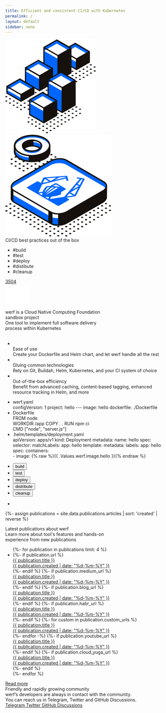 ```yaml
---
title: Efficient and consistent CI/CD with Kubernetes
permalink: /
layout: default
sidebar: none
---
```


<div class="intro-banner">
    <div class="page__container">
        <div class="intro-banner__background-shapes">
            <img class="left" src="/assets/images/backgrounds/intro-banner-left.svg" alt="">
            <img class="right" src="/assets/images/backgrounds/intro-banner-right.svg" alt="">
        </div>
        <div class="intro-banner__wrap">
            <div class="intro-banner__title">CI/CD best practices out of the box</div>
            <div class="intro-banner__tags">
                <ul class="tags__list">
                    <li class="tags__item">#build</li>
                    <li class="tags__item">#test</li>
                    <li class="tags__item">#deploy</li>
                    <li class="tags__item">#distibute</li>
                    <li class="tags__item">#cleanup</li>
                </ul>
            </div>
            <div class="intro-banner__links">
                <div class="intro-banner__links-github">
                    <span class="page__icon page__icon_github-white intro-banner__github-icon"></span>
                    <a href="https://github.com/werf/werf" class="intro-banner__github-counter">
                        <span class="intro-banner__github-counter-num"><span class="gh_counter">3504</span></span>
                    </a>
                </div>
                <div class="intro-banner__link-cncf">
                    <a href="https://www.cncf.io/projects/werf/" target="_blank">
                        <img src="/assets/images/cncf-logo-small.svg" alt="">
                    </a>
                    <div class="link-cncf__text">werf is a Cloud Native Computing Foundation<br> sandbox project</div>
                </div>
            </div>
        </div>
    </div>
</div>

<div class="building-utility">
    <div class="page__container">
        <div class="building-utility__wrap">
            <div class="building-utility__title">One tool to implement full software delivery<br> process within Kubernetes</div>
            <div class="building-utility__pic">
                <img src="{% asset landing/building-utility-scheme.svg @path %}" alt="">
            </div>
        </div>
    </div>
</div>

<div class="features-card">
    <div class="page__container">
        <div class="features-card__wrap">
            <ul class="features-card__list">
                <li class="features-card__item">
                    <div class="card__item-icon">
                        <img src="{% asset icons/gear.svg @path %}" alt="">
                    </div>
                    <div class="card__item-title">Ease of use</div>
                    <div class="card__item-text">Create your Dockerfile and Helm chart, and let werf handle all the rest</div>
                </li>
                <li class="features-card__item">
                    <div class="card__item-icon">
                        <img src="{% asset icons/puzzles.svg @path %}" alt="">
                    </div>
                    <div class="card__item-title">Gluing common technologies</div>
                    <div class="card__item-text">Rely on Git, <span class="tooltip-text" title="Dockerfile builder from Red Hat">Buildah</span>, Helm, Kubernetes, and your CI system of choice</div>
                </li>
                <li class="features-card__item">
                    <div class="card__item-icon">
                        <img src="{% asset icons/box-icon.svg @path %}" alt="">
                    </div>
                    <div class="card__item-title">Out-of-the-box efficiency</div>
                    <div class="card__item-text">Benefit from advanced caching, content-based tagging, enhanced resource tracking in Helm, and more</div>
                </li>
            </ul>
        </div>
    </div>
</div>

<div class="demo-block">
    <div class="page__container">
        <div class="demo-block__wrap">
            <div class="demo-block__tabs-wrap">
                <div class="demo-block__code">
                    <ul class="code-list">
                        <li class="code-item">
                            <div class="code-item-title">werf.yaml</div>
                            <div class="code-item-text">
                                <span>configVersion: 1</span>
                                <span>project: hello</span>
                                <span>---</span>
                                <span>image: hello</span>
                                <span>dockerfile: ./Dockerfile</span>
                            </div>
                        </li>
                        <li class="code-item">
                            <div class="code-item-title">Dockerfile</div>
                            <div class="code-item-text">
                                <span>FROM node</span>
                                <br>
                                <span>WORKDIR /app</span>
                                <span>COPY . .</span>
                                <span>RUN npm ci</span>
                                <br>
                                <span>CMD ["node", "server.js"]</span>
                            </div>
                        </li>
                        <li class="code-item">
                            <div class="code-item-title">.helm/templates/deployment.yaml</div>
                            <div class="code-item-text">
                                <span>apiVersion: apps/v1</span>
                                <span>kind: Deployment</span>
                                <span>metadata:
                                    <span>name: hello</span>
                                </span>
                                <span>spec:
                                <span>selector:
                                    <span>matchLabels:
                                        <span>app: hello</span>
                                    </span>
                                </span>
                                <span>template:
                                    <span>metadata:
                                        <span>labels:
                                            <span>app: hello</span>
                                        </span>
                                    </span>
                                    <span>spec:
                                        <span>containers:<br>
                                            - image: {% raw %}{{ .Values.werf.image.hello }}{% endraw %}
                                        </span>
                                    </span>
                                </span>
                            </span>
                            </div>
                        </li>
                    </ul>
                </div>
                <div class="demo-block__tabs">
                    <div class="tabs__nav">
                        <ul class="tabs__nav-list">
                            <li class="tabs__nav-item"><button class="button active" data-tabs-button="build">build</button></li>
                            <li class="tabs__nav-item"><button class="button" data-tabs-button="test">test</button></li>
                            <li class="tabs__nav-item"><button class="button" data-tabs-button="deploy">deploy</button></li>
                            <li class="tabs__nav-item"><button class="button" data-tabs-button="distribute">distribute</button></li>
                            <li class="tabs__nav-item"><button class="button" data-tabs-button="cleanup">cleanup</button></li>
                        </ul>
                    </div>
                    <div class="tabs__video-wrap">
                        <ul class="tabs__video-list">
                            <li class="tabs__video-item" data-tabs-video="build">
                                <div class="tabs__video-item-terminal">
                                    <div class="tabs__video-item-container" id="demo"></div>
                                </div>
                            </li>
                        </ul>
                    </div>
                </div>
            </div>
        </div>
    </div>
</div>

{%- assign publications = site.data.publications.articles | sort: 'created' | reverse %}

<div class="publications">
  <div class="page__container">
    <div class="publications__content">
      <div class="publications__title">Latest publications about werf</div>
      <div class="publications__subtitle">Learn more about tool's features and hands-on<br />experience from new publications</div>
      <div class="publications__cards">
        <ul class="publications__cards--list">
          {%- for publication in publications limit: 4 %}
            <li class="publications__cards--item">
              {%- if publication.url %}
                <a href="{{ publication.url }}" class="publications__cards--link" target="_blank">
                  <span class="publications__cards--pic" style="background-image: url('{{ publication.img | true_relative_url }}')"></span>
                  <div class="publications__cards--title">{{ publication.title }}</div>
                  <div class="publications__cards--date">{{ publication.created | date: "%d-%m-%Y" }}</div>
                </a>
              {%- endif %}
              {%- if publication.medium_url %}
                <a href="{{ publication.medium_url }}" class="publications__cards--link" target="_blank">
                  <span class="publications__cards--pic" style="background-image: url('{{ publication.img | true_relative_url }}')"></span>
                  <div class="publications__cards--title">{{ publication.title }}</div>
                  <div class="publications__cards--date">{{ publication.created | date: "%d-%m-%Y" }}</div>
                </a>
              {%- endif %}
              {%- if publication.blog_url %}
                <a href="{{ publication.blog_url }}" class="publications__cards--link" target="_blank">
                  <span class="publications__cards--pic" style="background-image: url('{{ publication.img | true_relative_url }}')"></span>
                  <div class="publications__cards--title">{{ publication.title }}</div>
                  <div class="publications__cards--date">{{ publication.created | date: "%d-%m-%Y" }}</div>
                </a>
              {%- endif %}
              {%- if publication.habr_url %}
                <a href="{{ publication.habr_url }}" class="publications__cards--link" target="_blank">
                  <span class="publications__cards--pic" style="background-image: url('{{ publication.img | true_relative_url }}')"></span>
                  <div class="publications__cards--title">{{ publication.title }}</div>
                  <div class="publications__cards--date">{{ publication.created | date: "%d-%m-%Y" }}</div>
                </a>
              {%- endif %}
              {%- for custom in publication.custom_urls %}
                <a href="{{ custom.url }}" class="publications__cards--link" target="_blank">
                  <span class="publications__cards--pic" style="background-image: url('{{ publication.img | true_relative_url }}')"></span>
                  <div class="publications__cards--title">{{ publication.title }}</div>
                  <div class="publications__cards--date">{{ publication.created | date: "%d-%m-%Y" }}</div>
                </a>
              {%- endfor -%}
              {%- if publication.youtube_url %}
                <a href="{{ publication.youtube_url }}" class="publications__cards--link" target="_blank">
                  <span class="publications__cards--pic" style="background-image: url('{{ publication.img | true_relative_url }}')"></span>
                  <div class="publications__cards--title">{{ publication.title }}</div>
                  <div class="publications__cards--date">{{ publication.created | date: "%d-%m-%Y" }}</div>
                </a>
              {%- endif %}
              {%- if publication.cloud_yuga_url %}
                <a href="{{ publication.cloud_yuga_url }}" class="publications__cards--link" target="_blank">
                  <span class="publications__cards--pic" style="background-image: url('{{ publication.img | true_relative_url }}')"></span>
                  <div class="publications__cards--title">{{ publication.title }}</div>
                  <div class="publications__cards--date">{{ publication.created | date: "%d-%m-%Y" }}</div>
                </a>
              {%- endif %}
            </li>
          {%- endfor %}
        </ul>
      </div>
      <div class="community__btns">
          <a href="/publications.html" class="page__btn page__btn_o publications__btn">
              <span>Read more</span>
          </a>
      </div>
    </div>
  </div>
</div>

<div class="community">
    <div class="page__container">
        <div class="community__content">
            <div class="community__title">Friendly and rapidly growing community</div>
            <div class="community__subtitle">werf’s developers are always in contact with the community.<br/> You can reach us in Telegram, Twitter and GitHub Discussions.</div>
            <div class="community__btns">
                <a href="{{ site.social_links[page.lang].telegram }}" target="_blank" class="page__btn page__btn_w community__btn">
                    <span class="page__icon page__icon_telegram"></span>
                    Telegram
                </a>
                <a href="{{ site.social_links[page.lang].twitter }}" target="_blank" class="page__btn page__btn_w community__btn">
                    <span class="page__icon page__icon_twitter"></span>
                    Twitter
                </a>
                <a href="https://github.com/werf/werf/discussions" rel="noopener noreferrer" target="_blank" class="page__btn page__btn_w community__btn">
                    <span class="page__icon page__icon_github"></span>
                    GitHub Discussions
                </a>
            </div>
        </div>
    </div>
</div>
